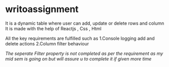# writoassignment
It is a dynamic table where user can add, update or delete rows and column
It is made with the help of Reactjs , Css , Html


All the key requirements are fulfilled such as  1.Console logging add and delete actions
                                                2.Column filter behaviour
        
*The seperate Filter property is not completed as per the requirement as my mid sem is going on but will assure u to complete it if given more time*





